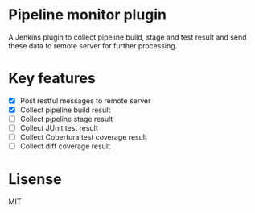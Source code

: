 # Pipeline monitor plugin
A Jenkins plugin to collect pipeline build, stage and test result and send these data to remote server for further processing.

# Key features
- [x] Post restful messages to remote server 
- [x] Collect pipeline build result
- [ ] Collect pipeline stage result
- [ ] Collect JUnit test result
- [ ] Collect Cobertura test coverage result
- [ ] Collect diff coverage result

# Lisense
MIT